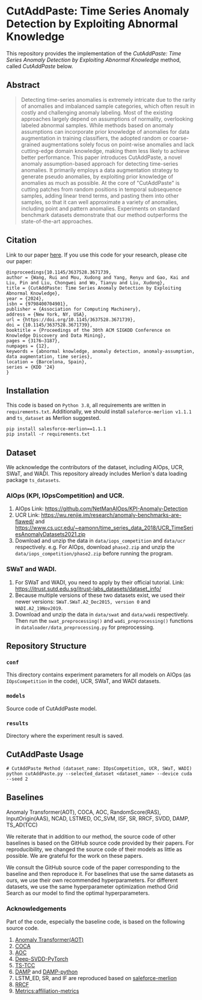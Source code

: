 # CutAddPaste: Time Series Anomaly Detection by Exploiting Abnormal Knowledge
This repository provides the implementation of the _CutAddPaste: Time Series Anomaly Detection by Exploiting Abnormal Knowledge_ method, called _CutAddPaste_ below. 

## Abstract
> Detecting time-series anomalies is extremely intricate due to the rarity of anomalies and imbalanced sample categories, 
> which often result in costly and challenging anomaly labeling. 
> Most of the existing approaches largely depend on assumptions of normality, overlooking labeled abnormal samples. 
> While methods based on anomaly assumptions can incorporate prior knowledge of anomalies for data augmentation in training classifiers, 
> the adopted random or coarse-grained augmentations solely focus on point-wise anomalies and lack cutting-edge domain knowledge, 
> making them less likely to achieve better performance.
> This paper introduces CutAddPaste, a novel anomaly assumption-based approach for detecting time-series anomalies. 
> It primarily employs a data augmentation strategy to generate pseudo anomalies, 
> by exploiting prior knowledge of anomalies as much as possible. At the core of "CutAddPaste" is cutting patches from 
> random positions in temporal subsequence samples, adding linear trend terms, and pasting them into other samples, 
> so that it can well approximate a variety of anomalies, including point and pattern anomalies. 
> Experiments on standard benchmark datasets demonstrate that our method outperforms the state-of-the-art approaches.



## Citation
Link to our paper [here](https://dl.acm.org/doi/10.1145/3637528.3671739).
If you use this code for your research, please cite our paper:

```
@inproceedings{10.1145/3637528.3671739,
author = {Wang, Rui and Mou, Xudong and Yang, Renyu and Gao, Kai and Liu, Pin and Liu, Chongwei and Wo, Tianyu and Liu, Xudong},
title = {CutAddPaste: Time Series Anomaly Detection by Exploiting Abnormal Knowledge},
year = {2024},
isbn = {9798400704901},
publisher = {Association for Computing Machinery},
address = {New York, NY, USA},
url = {https://doi.org/10.1145/3637528.3671739},
doi = {10.1145/3637528.3671739},
booktitle = {Proceedings of the 30th ACM SIGKDD Conference on Knowledge Discovery and Data Mining},
pages = {3176–3187},
numpages = {12},
keywords = {abnormal knowledge, anomaly detection, anomaly-assumption, data augmentation, time series},
location = {Barcelona, Spain},
series = {KDD '24}
}
```

## Installation
This code is based on `Python 3.8`, all requirements are written in `requirements.txt`. Additionally, we should install `saleforce-merlion v1.1.1` and `ts_dataset` as Merlion suggested.

```
pip install salesforce-merlion==1.1.1
pip install -r requirements.txt
```

## Dataset
We acknowledge the contributors of the dataset, including AIOps, UCR, SWaT, and WADI.
This repository already includes Merlion's data loading package `ts_datasets`.

### AIOps (KPI, IOpsCompetition) and UCR. 
1. AIOps Link: https://github.com/NetManAIOps/KPI-Anomaly-Detection
2. UCR Link: https://wu.renjie.im/research/anomaly-benchmarks-are-flawed/ 
and https://www.cs.ucr.edu/~eamonn/time_series_data_2018/UCR_TimeSeriesAnomalyDatasets2021.zip
3. Download and unzip the data in `data/iops_competition` and `data/ucr` respectively. 
e.g. For AIOps, download `phase2.zip` and unzip the `data/iops_competition/phase2.zip` before running the program.

### SWaT and WADI. 
1. For SWaT and WADI, you need to apply by their official tutorial. Link: https://itrust.sutd.edu.sg/itrust-labs_datasets/dataset_info/
2. Because multiple versions of these two datasets exist, 
we used their newer versions: `SWaT.SWaT.A2_Dec2015, version 0` and `WADI.A2_19Nov2019`.
3. Download and unzip the data in `data/swat` and `data/wadi` respectively. Then run the 
`swat_preprocessing()` and `wadi_preprocessing()` functions in `dataloader/data_preprocessing.py` for preprocessing.


## Repository Structure

### `conf`
This directory contains experiment parameters for all models on AIOps (as `IOpsCompetition` in the code), UCR, SWaT, and WADI datasets.

### `models`
Source code of CutAddPaste model.

### `results`
Directory where the experiment result is saved.

## CutAddPaste Usage
```
# CutAddPaste Method (dataset_name: IOpsCompetition, UCR, SWaT, WADI)
python cutAddPaste.py --selected_dataset <dataset_name> --device cuda --seed 2
```

## Baselines
Anomaly Transformer(AOT), COCA, AOC, RandomScore(RAS), InputOrigin(AAS), NCAD, LSTMED, OC_SVM, ISF, SR, RRCF, SVDD, DAMP, TS_AD(TCC)

We reiterate that in addition to our method, the source code of other baselines is based on the GitHub source code 
provided by their papers. For reproducibility, we changed the source code of their models as little as possible. 
We are grateful for the work on these papers.

We consult the GitHub source code of the paper corresponding to the baseline and then reproduce it. 
For baselines that use the same datasets as ours, we use their own recommended hyperparameters. 
For different datasets, we use the same hyperparameter optimization method Grid Search as our model to find the optimal hyperparameters.

### Acknowledgements
Part of the code, especially the baseline code, is based on the following source code.
1. [Anomaly Transformer(AOT)](https://github.com/thuml/Anomaly-Transformer)
2. [COCA](https://github.com/ruiking04/COCA)
3. [AOC](https://github.com/alsike22/AOC)
4. [Deep-SVDD-PyTorch](https://github.com/lukasruff/Deep-SVDD-PyTorch)
5. [TS-TCC](https://github.com/emadeldeen24/TS-TCC)
6. [DAMP](https://sites.google.com/view/discord-aware-matrix-profile/documentation) and 
[DAMP-python](https://github.com/sihohan/DAMP)
7. LSTM_ED, SR, and IF are reproduced based on [saleforce-merlion](https://github.com/salesforce/Merlion/tree/main/merlion/models/anomaly)
8. [RRCF](https://github.com/kLabUM/rrcf?tab=readme-ov-file)
9. [Metrics:affiliation-metrics](https://github.com/ahstat/affiliation-metrics-py)

